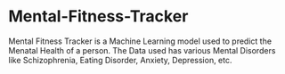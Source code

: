 # Mental-Fitness-Tracker
Mental Fitness Tracker is a Machine Learning model used to predict the Menatal Health of a person.
The Data used has various Mental Disorders like Schizophrenia, Eating Disorder, Anxiety, Depression, etc. 
